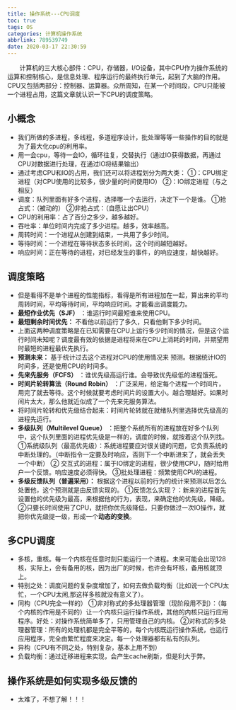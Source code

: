 ```yaml
---
title: 操作系统---CPU调度
toc: true
tags: OS
categories: 计算机操作系统
abbrlink: 789539749
date: 2020-03-17 22:30:59
---
```

&nbsp;&nbsp;&nbsp;&nbsp;&nbsp;&nbsp;&nbsp;计算机的三大核心部件：CPU，存储器，I/O设备，其中CPU作为操作系统的运算和控制核心，是信息处理、程序运行的最终执行单元，起到了大脑的作用。CPU又包括两部分：控制器、运算器。众所周知，在某一个时间段，CPU只能被一个进程占用，这篇文章就认识一下CPU的调度策略。

<!--more-->
## 小概念
- 我们所做的多进程，多线程，多道程序设计，批处理等等一些操作的目的就是为了最大化cpu的利用率。
- 用一会cpu，等待一会IO，循环往复，交替执行（通过IO获得数据，再通过CPU对数据进行处理，在通过IO将结果输出）
- 通过考虑CPU和IO的占用，我们还可以将进程划分为两大类：
①：CPU绑定进程（对CPU使用的比较多，很少量的时间使用IO）
②：IO绑定进程（与之相反）
- 调度：队列里面有好多个进程，选择哪一个去运行，决定下一个是谁。
①抢占式：（被动的）
②非抢占式：（自愿让出CPU）
- CPU的利用率：占了百分之多少，越多越好。
- 吞吐率：单位时间内完成了多少进程。越多，效率越高。
- 周转时间：一个进程从创建到结束，一共用了多少时间。
- 等待时间：一个进程在等待状态多长时间，这个时间越短越好。
- 响应时间：正在等待的进程，对已经发生的事件，的响应速度，越快越好。

## 调度策略
- 但是看得不是单个进程的性能指标，看得是所有进程加在一起，算出来的平均周转时间，平均等待时间，平均响应时间。才能看出调度能力。
- **最短作业优先（SJF）** ：谁运行时间最短谁来使用CPU。
- **最短剩余时间优先：** 不看他以前运行了多久，只看他剩下多少时间。
- 上面这两种调度策略是在已知需要在CPU上运行多少时间的情况，但是这个运行时间未知呢？调度最有效的依据是进程将来在CPU上消耗的时间，并期望用时最短的进程最优先执行。
- **预测未来：** 基于统计过去这个进程对CPU的使用情况来 预测。根据统计IO的时间多，还是使用CPU的时间多。
- **先来先服务（FCFS）** ：谁优先级高运行谁。会导致优先级低的进程饿死。
- **时间片轮转算法（Round Robin）** ：广泛采用，给定每个进程一个时间片，用完了就去等待。这个时候就要考虑时间片的设置大小。越合理越好。如果时间片太大，那么他就近似成了一个先来先服务算法。
- 将时间片轮转和优先级结合起来：时间片轮转就在就绪队列里选择优先级高的进程先运行。
- **多级队列（Multilevel  Queue）** ：把整个系统所有的进程放在好多个队列中，这个队列里面的进程优先级是一样的，调度的时候，就按着这个队列找。
①系统级队列（最高优先级）：系统进程要应对很关键的问题，它负责系统的中断处理的。（中断指令一定要及时响应，否则下一个中断进来了，就会丢失一个中断）
② 交互式的进程：属于IO绑定的进程，很少使用CPU，随时给用户一个反馈。响应速度必须得快。
③批处理进程：频繁使用CPU的进程。
- **多级反馈队列（普遍采用）：** 根据这个进程以前的行为的统计来预测以后怎么处置他，这个预测就是由反馈实现的。
①反馈怎么实现？：新来的进程首先设置他的优先级为最高，来根据他的行为，表现，来确定他的优先级，降级。  
②只要长时间使用了CPU，就把你优先级降低，只要你做过一次IO操作，就把你优先级提一级，形成一个**动态的变换**。

## 多CPU调度
- 多核，重核。每一个内核在任意时刻只能运行一个进程。未来可能会出现128核，实际上，会有备用的核，因为出厂的时候，也许会有坏核，备用核就顶上。
- 特别之处：调度问题的复杂度增加了，如何去做负载均衡（比如说一个CPU太忙，一个CPU太闲,那这样多核就没有意义了）。
- 同构（CPU完全一样的）
①非对称式的多处理器管理（现阶段用不到）：（每个内核的作用是不同的）让一个内核只运行操作系统，其他的内核只运行应用程序。好处：对操作系统简单多了，只用管理自己的内核。
②对称式的多处理器管理：所有的处理机都是完全平等的，每个内核既运行操作系统，也运行应用程序，完全由繁忙程度来决定。每一个处理器都有私有的队列。
- 异构（CPU有不同之处，特别复杂，基本上用不到）
- 负载均衡：通过迁移进程来实现，会产生cache刷新，但是利大于弊。

## 操作系统是如何实现多级反馈的
- 太难了，不想了解！！！